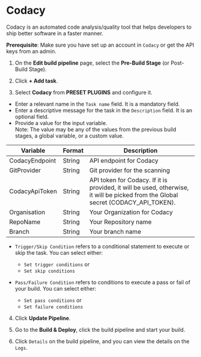 # Codacy

Codacy is an automated code analysis/quality tool that helps developers to ship better software in a faster manner.

**Prerequisite**: Make sure you have set up an account in `Codacy` or get the API keys from an admin.

1. On the **Edit build pipeline** page, select the **Pre-Build Stage** (or Post-Build Stage).

2. Click **+ Add task**.

3. Select **Codacy** from **PRESET PLUGINS** and configure it.

 * Enter a relevant name in the `Task name` field. It is a mandatory field.
 * Enter a descriptive message for the task in the `Description` field. It is an optional field.
 * Provide a value for the input variable.<br> Note: The value may be any of the values from the previous build stages, a global variable, or a custom value.</br>

 | Variable | Format | Description |
 | ---- | ---- | ---- |
 | CodacyEndpoint | String | API endpoint for Codacy |
 | GitProvider | String | Git provider for the scanning |
 | CodacyApiToken | String | API token for Codacy. If it is provided, it will be used, otherwise, it will be picked from the Global secret (CODACY_API_TOKEN). |
 | Organisation | String | Your Organization for Codacy|
 | RepoName | String | Your Repository name |
 | Branch | String | Your branch name |

 * `Trigger/Skip Condition` refers to a conditional statement to execute or skip the task. You can select either:<ul><li>`Set trigger conditions` or</li><li>`Set skip conditions`</li></ul> 

 * `Pass/Failure Condition` refers to conditions to execute a pass or fail of your build. You can select either:<ul><li>`Set pass conditions` or</li><li>`Set failure conditions`</li></ul> 

4. Click **Update Pipeline**.

5. Go to the **Build & Deploy**, click the build pipeline and start your build.

6. Click `Details` on the build pipeline, and you can view the details on the `Logs`.
